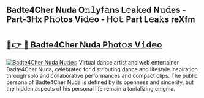 ## Badte4Cher Nuda O𝚗𝚕yf𝚊ns L𝚎a𝚔ed N𝚞𝚍es - Part-3Hx P𝚑𝚘tos Vi𝚍𝚎o - H𝚘𝚝 Part L𝚎a𝚔s reXfm

# <h2><a href="http://kf86o0g.oniu.top/?m=Badte4Cher+Nuda">🔗👉 🔴 Badte4Cher Nuda P𝚑ot𝚘𝚜 V𝚒d𝚎o</a></h2>

[![Badte4Cher Nuda Nu𝚍e𝚜](https://i.imgur.com/0qMVB7G.gif)](http://kf86o0g.oniu.top/?m=Badte4Cher+Nuda)
Virtual dance artist and web entertainer Badte4Cher Nuda, celebrated for distributing dance and lifestyle inspiration through solo and collaborative performances and compact clips. The public persona of Badte4Cher Nuda is defined by its openness and sincerity, but the hidden aspects of his personal life remain a tantalizing enigma.  
